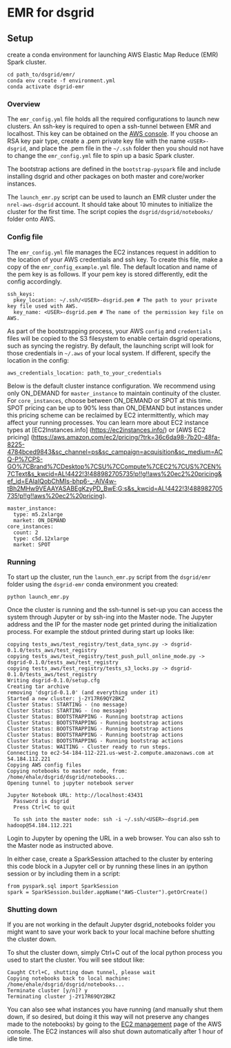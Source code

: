 # EMR for dsgrid

## Setup
create a conda environment for launching AWS Elastic Map Reduce (EMR) Spark cluster.
```
cd path_to/dsgrid/emr/
conda env create -f environment.yml
conda activate dsgrid-emr
```

### Overview
The `emr_config.yml` file holds all the required configurations to launch new clusters. An ssh-key is required to open a ssh-tunnel between EMR and localhost. This key can be obtained on the [AWS console](https://us-west-2.console.aws.amazon.com/ec2/v2/home?region=us-west-2#KeyPairs:). If you choose an RSA key pair type, create a .pem private key file with the name `<USER>-dsgrid`, and place the .pem file in the `~/.ssh` folder then you should not have to change the `emr_config.yml` file to spin up a basic Spark cluster.

The bootstrap actions are defined in the `bootstrap-pyspark` file and include installing dsgrid and other packages on both master and core/worker instances.

The `launch_emr.py` script can be used to launch an EMR cluster under the `nrel-aws-dsgrid` account.
It should take about 10 minutes to initialize the cluster for the first time. The script copies the `dsgrid/dsgrid/notebooks/` folder onto AWS.


### Config file
The `emr_config.yml` file manages the EC2 instances request in addition to the location of your AWS credentials and ssh key.
To create this file, make a copy of the `emr_config_example.yml` file. The default location and name of the pem key is as follows. If your pem key is stored differently, edit the config accordingly.
```
ssh_keys:
  pkey_location: ~/.ssh/<USER>-dsgrid.pem # The path to your private key file used with AWS.
  key_name: <USER>-dsgrid.pem # The name of the permission key file on AWS.
```

As part of the bootstrapping process, your AWS `config` and `credentials` files will be copied to the S3 filesystem to enable certain dsgrid operations, such as syncing the registry. By default, the launching script will look for those credentials in `~/.aws` of your local system. If different, specify the location in the config:
```
aws_credentials_location: path_to_your_credentials
```

Below is the default cluster instance configuration. We recommend using only ON_DEMAND for `master_instance` to maintain continuity of the cluster. For `core_instances`, choose between ON_DEMAND or SPOT at this time. SPOT pricing can be up to 90% less than ON_DEMAND but instances under this pricing scheme can be reclaimed by EC2 intermittently, which may affect your running processes. You can learn more about EC2 instance types at [EC2Instances.info] (https://ec2instances.info/) or [AWS EC2 pricing] (https://aws.amazon.com/ec2/pricing/?trk=36c6da98-7b20-48fa-8225-4784bced9843&sc_channel=ps&sc_campaign=acquisition&sc_medium=ACQ-P%7CPS-GO%7CBrand%7CDesktop%7CSU%7CCompute%7CEC2%7CUS%7CEN%7CText&s_kwcid=AL!4422!3!488982705735!p!!g!!aws%20ec2%20pricing&ef_id=EAIaIQobChMIs-bhp6-_-AIV4w-tBh2MHw9VEAAYASABEgKzyPD_BwE:G:s&s_kwcid=AL!4422!3!488982705735!p!!g!!aws%20ec2%20pricing).
```
master_instance:
  type: m5.2xlarge
  market: ON_DEMAND
core_instances:
  count: 2
  type: c5d.12xlarge
  market: SPOT
```

### Running

To start up the cluster, run the `launch_emr.py` script from the `dsgrid/emr` folder using the `dsgrid-emr` conda environment you created:
```
python launch_emr.py
```

Once the cluster is running and the ssh-tunnel is set-up you can access the system through Jupyter or by ssh-ing into the Master node. The Jupyter address and the IP for the master node get printed during the initialization process. For example the stdout printed during start up looks like:
```
copying tests_aws/test_registry/test_data_sync.py -> dsgrid-0.1.0/tests_aws/test_registry
copying tests_aws/test_registry/test_push_pull_online_mode.py -> dsgrid-0.1.0/tests_aws/test_registry
copying tests_aws/test_registry/tests_s3_locks.py -> dsgrid-0.1.0/tests_aws/test_registry
Writing dsgrid-0.1.0/setup.cfg
Creating tar archive
removing 'dsgrid-0.1.0' (and everything under it)
Started a new cluster: j-2Y17R69QY2BKZ
Cluster Status: STARTING - (no message)
Cluster Status: STARTING - (no message)
Cluster Status: BOOTSTRAPPING - Running bootstrap actions
Cluster Status: BOOTSTRAPPING - Running bootstrap actions
Cluster Status: BOOTSTRAPPING - Running bootstrap actions
Cluster Status: BOOTSTRAPPING - Running bootstrap actions
Cluster Status: BOOTSTRAPPING - Running bootstrap actions
Cluster Status: WAITING - Cluster ready to run steps.
Connecting to ec2-54-184-112-221.us-west-2.compute.amazonaws.com at 54.184.112.221
Copying AWS config files
Copying notebooks to master node, from: /home/ehale/dsgrid/dsgrid/notebooks...
Opening tunnel to jupyter notebook server

Jupyter Notebook URL: http://localhost:43431
  Password is dsgrid
  Press Ctrl+C to quit

  To ssh into the master node: ssh -i ~/.ssh/<USER>-dsgrid.pem hadoop@54.184.112.221
```
Login to Jupyter by opening the URL in a web browser. You can also ssh to the Master node as instructed above.

In either case, create a SparkSession attached to the cluster by entering this code block in a Jupyter cell or by running these lines in an ipython session or by including them in a script:
```
from pyspark.sql import SparkSession
spark = SparkSession.builder.appName("AWS-Cluster").getOrCreate()
```

### Shutting down

If you are not working in the default Jupyter dsgrid_notebooks folder you might want to save your work back to your local machine before shutting the cluster down.

To shut the cluster down, simply Ctrl+C out of the local python process you used to start the cluster. You will see stdout like:
```
Caught Ctrl+C, shutting down tunnel, please wait
Copying notebooks back to local machine: /home/ehale/dsgrid/dsgrid/notebooks...
Terminate cluster [y/n]? y
Terminating cluster j-2Y17R69QY2BKZ
```

You can also see what instances you have running (and manually shut them down, if so desired, but doing it this way will not preserve any changes made to the notebooks) by going to the [EC2 management](https://us-west-2.console.aws.amazon.com/ec2/v2/home?region=us-west-2#Home) page of the AWS console. The EC2 instances will also shut down automatically after 1 hour of idle time.
